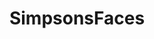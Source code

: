 ---
title: SimpsonsFaces
crosslinks:
- todayilearned
- TheSimpsons
- shestillsucking
- tramapoline
---